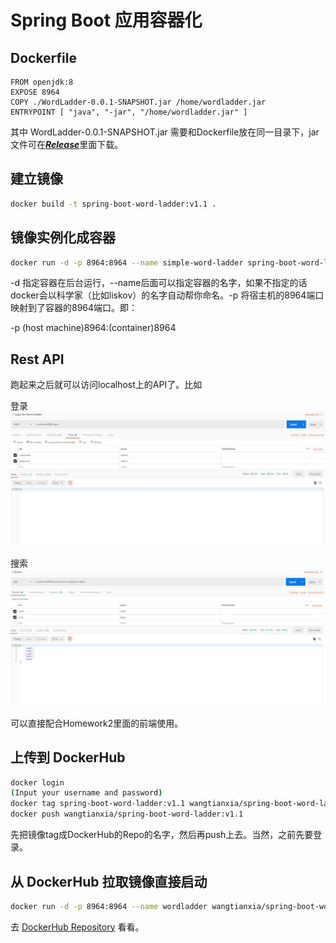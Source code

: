 # Spring Boot 应用容器化

## Dockerfile
```
FROM openjdk:8
EXPOSE 8964
COPY ./WordLadder-0.0.1-SNAPSHOT.jar /home/wordladder.jar
ENTRYPOINT [ "java", "-jar", "/home/wordladder.jar" ]
```
其中 WordLadder-0.0.1-SNAPSHOT.jar 需要和Dockerfile放在同一目录下，jar文件可在[***Release***](https://github.com/wangtianxia-sjtu/SE418-Homework/releases)里面下载。

## 建立镜像

``` bash
docker build -t spring-boot-word-ladder:v1.1 .
```

## 镜像实例化成容器

``` bash
docker run -d -p 8964:8964 --name simple-word-ladder spring-boot-word-ladder:v1.1
```

-d 指定容器在后台运行，--name后面可以指定容器的名字，如果不指定的话docker会以科学家（比如liskov）的名字自动帮你命名。-p 将宿主机的8964端口映射到了容器的8964端口。即：

-p (host machine)8964:(container)8964

## Rest API

跑起来之后就可以访问localhost上的API了。比如

登录
![avatar](./img/login.JPG)

搜索
![avatar](./img/search.JPG)

可以直接配合Homework2里面的前端使用。

## 上传到 DockerHub

``` bash
docker login
(Input your username and password)
docker tag spring-boot-word-ladder:v1.1 wangtianxia/spring-boot-word-ladder:v1.1
docker push wangtianxia/spring-boot-word-ladder:v1.1
```

先把镜像tag成DockerHub的Repo的名字，然后再push上去。当然，之前先要登录。

## 从 DockerHub 拉取镜像直接启动

``` bash
docker run -d -p 8964:8964 --name wordladder wangtianxia/spring-boot-word-ladder:v1.1
```

去 [DockerHub Repository](https://hub.docker.com/r/wangtianxia/spring-boot-word-ladder) 看看。